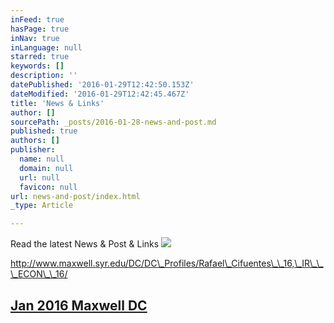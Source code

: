 ```yaml
---
inFeed: true
hasPage: true
inNav: true
inLanguage: null
starred: true
keywords: []
description: ''
datePublished: '2016-01-29T12:42:50.153Z'
dateModified: '2016-01-29T12:42:45.467Z'
title: 'News & Links'
author: []
sourcePath: _posts/2016-01-28-news-and-post.md
published: true
authors: []
publisher:
  name: null
  domain: null
  url: null
  favicon: null
url: news-and-post/index.html
_type: Article

---
```

Read the latest News & Post & Links
![](https://s3-us-west-2.amazonaws.com/the-grid-img/p/432830d26ec89a30828037e1d1dc19713fcd78d2.png)

http://www.maxwell.syr.edu/DC/DC\_Profiles/Rafael\_Cifuentes\_\_16,\_IR\_\_\_ECON\_\_16/

## [Jan 2016 Maxwell DC ][0]

[0]: http://www.maxwell.syr.edu/DC/DC_Profiles/Rafael_Cifuentes__16,_IR___ECON__16/